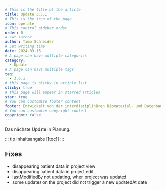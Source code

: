 ```yaml
---
# This is the title of the article
title: Update 3.6.1
# This is the icon of the page
icon: operate
# This control sidebar order
order: 0
# Set author
author: Timo Schneider
# Set writing time
date: 2024-03-15
# A page can have multiple categories
category:
  - Update
# A page can have multiple tags
tag:
  - 3.6.1
# this page is sticky in article list
sticky: true
# this page will appear in starred articles
star: true
# You can customize footer content
footer: Entwickelt von der interdisziplinären Biomaterial- und Datenbank Frankfurt (iBDF)
# You can customize copyright content
copyright: false
---
```


Das nächste Update in Planung.

<!-- more -->
::: tip Inhaltsangabe
[[toc]]
:::


## Fixes
- disappearing patient data in project view
- disappearing patient data in project edit
- lastModifiedBy not updating, when project was updated
- some updates on the project did not trigger a new updatedAt date
